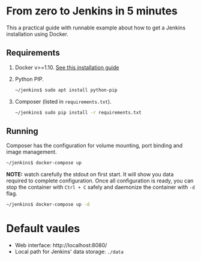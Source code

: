 # From zero to Jenkins in 5 minutes

This a practical guide with runnable example about how to get a Jenkins
installation using Docker.

## Requirements

1. Docker v>=1.10. [See this installation guide](https://docs.docker.com/engine/installation/linux/ubuntulinux/)
1. Python PIP.

   ```bash
   ~/jenkins$ sudo apt install python-pip
   ```

1. Composer (listed in `requirements.txt`).

   ```bash
   ~/jenkins$ sudo pip install -r requirements.txt
   ```

## Running

Composer has the configuration for volume mounting, port binding and image
management.

```bash
~/jenkins$ docker-compose up
```

**NOTE:** watch carefully the stdout on first start. It will show you data
required to complete configuration. Once all configuration is ready, you can
stop the container with `Ctrl + C` safely and daemonize the container with `-d`
flag.

```bash
~/jenkins$ docker-compose up -d
```

# Default vaules

* Web interface: http://localhost:8080/
* Local path for Jenkins' data storage: `./data`
